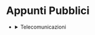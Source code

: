 # Appunti Pubblici
- <details>
	<summary>Telecomunicazioni</summary>
	<br>
		Formulario 30/05/2024
	</details>
